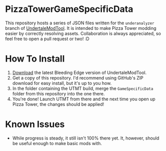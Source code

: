# PizzaTowerGameSpecificData
This repository hosts a series of JSON files written for the `underanalyzer` branch of [UndertaleModTool](https://github.com/UnderminersTeam/UndertaleModTool/tree/underanalyzer). It is intended to make Pizza Tower modding easier by correctly resolving assets. Collaboration is always appreciated, so feel free to open a pull request or two! :D

# How To Install
1. [Download](https://github.com/UnderminersTeam/UndertaleModTool/releases/tag/bleeding-edge) the latest Bleeding Edge version of UndertaleModTool.
2. Get a copy of this repository. I'd recommend using GitHub's ZIP download for easy install, but it's up to you how.
3. In the folder containing the UTMT build, merge the `GameSpecificData` folder from this repository into the one there.
4. You're done! Launch UTMT from there and the next time you open up Pizza Tower, the changes should be applied!

# Known Issues
- While progress is steady, it still isn't 100% there yet. It, however, should be useful enough to make basic mods with.
